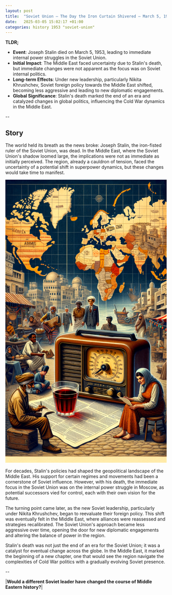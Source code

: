 ```yaml
---
layout: post
title:  "Soviet Union – The Day the Iron Curtain Shivered – March 5, 1953"
date:   2025-03-05 15:02:17 +01:00
categories: history 1953 "soviet-union"
---
```


**TLDR;**
- **Event**: Joseph Stalin died on March 5, 1953, leading to immediate internal power struggles in the Soviet Union.
- **Initial Impact**: The Middle East faced uncertainty due to Stalin's death, but immediate changes were not apparent as the focus was on Soviet internal politics.
- **Long-term Effects**: Under new leadership, particularly Nikita Khrushchev, Soviet foreign policy towards the Middle East shifted, becoming less aggressive and leading to new diplomatic engagements.
- **Global Significance**: Stalin's death marked the end of an era and catalyzed changes in global politics, influencing the Cold War dynamics in the Middle East.

--

## Story

The world held its breath as the news broke: Joseph Stalin, the iron-fisted ruler of the Soviet Union, was dead. In the Middle East, where the Soviet Union's shadow loomed large, the implications were not as immediate as initially perceived. The region, already a cauldron of tension, faced the uncertainty of a potential shift in superpower dynamics, but these changes would take time to manifest.

![Image](/assets/images/05_March_74f85dfe59b4c13957c9ea6c9cb85612.png)

For decades, Stalin's policies had shaped the geopolitical landscape of the Middle East. His support for certain regimes and movements had been a cornerstone of Soviet influence. However, with his death, the immediate focus in the Soviet Union was on the internal power struggle in Moscow, as potential successors vied for control, each with their own vision for the future.

The turning point came later, as the new Soviet leadership, particularly under Nikita Khrushchev, began to reevaluate their foreign policy. This shift was eventually felt in the Middle East, where alliances were reassessed and strategies recalibrated. The Soviet Union's approach became less aggressive over time, opening the door for new diplomatic engagements and altering the balance of power in the region.

Stalin's death was not just the end of an era for the Soviet Union; it was a catalyst for eventual change across the globe. In the Middle East, it marked the beginning of a new chapter, one that would see the region navigate the complexities of Cold War politics with a gradually evolving Soviet presence.

--

|**Would a different Soviet leader have changed the course of Middle Eastern history?**|

